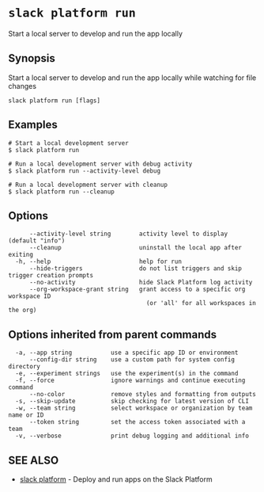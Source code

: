 # `slack platform run`

Start a local server to develop and run the app locally

## Synopsis

Start a local server to develop and run the app locally while watching for file changes

```
slack platform run [flags]
```

## Examples

```
# Start a local development server
$ slack platform run

# Run a local development server with debug activity
$ slack platform run --activity-level debug

# Run a local development server with cleanup
$ slack platform run --cleanup
```

## Options

```
      --activity-level string        activity level to display (default "info")
      --cleanup                      uninstall the local app after exiting
  -h, --help                         help for run
      --hide-triggers                do not list triggers and skip trigger creation prompts
      --no-activity                  hide Slack Platform log activity
      --org-workspace-grant string   grant access to a specific org workspace ID
                                       (or 'all' for all workspaces in the org)
```

## Options inherited from parent commands

```
  -a, --app string           use a specific app ID or environment
      --config-dir string    use a custom path for system config directory
  -e, --experiment strings   use the experiment(s) in the command
  -f, --force                ignore warnings and continue executing command
      --no-color             remove styles and formatting from outputs
  -s, --skip-update          skip checking for latest version of CLI
  -w, --team string          select workspace or organization by team name or ID
      --token string         set the access token associated with a team
  -v, --verbose              print debug logging and additional info
```

## SEE ALSO

* [slack platform](slack_platform)	 - Deploy and run apps on the Slack Platform

